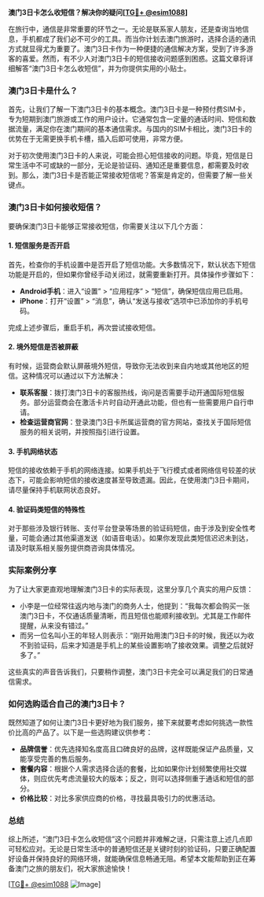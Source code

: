 **澳门3日卡怎么收短信？解决你的疑问[[TG💪+ @esim1088](https://t.me/s/esim1088)]**

在旅行中，通信是非常重要的环节之一。无论是联系家人朋友，还是查询当地信息，手机都成了我们必不可少的工具。而当你计划去澳门旅游时，选择合适的通讯方式就显得尤为重要了。澳门3日卡作为一种便捷的通信解决方案，受到了许多游客的喜爱。然而，有不少人对澳门3日卡的短信接收问题感到困惑。这篇文章将详细解答“澳门3日卡怎么收短信”，并为你提供实用的小贴士。

### 澳门3日卡是什么？

首先，让我们了解一下澳门3日卡的基本概念。澳门3日卡是一种预付费SIM卡，专为短期到澳门旅游或工作的用户设计。它通常包含一定量的通话时间、短信和数据流量，满足你在澳门期间的基本通信需求。与国内的SIM卡相比，澳门3日卡的优势在于无需更换手机卡槽，插入后即可使用，非常方便。

对于初次使用澳门3日卡的人来说，可能会担心短信接收的问题。毕竟，短信是日常生活中不可或缺的一部分，无论是验证码、通知还是重要信息，都需要及时收到。那么，澳门3日卡是否能正常接收短信呢？答案是肯定的，但需要了解一些关键点。

### 澳门3日卡如何接收短信？

要确保澳门3日卡能够正常接收短信，你需要关注以下几个方面：

#### 1. 短信服务是否开启

首先，检查你的手机设置中是否开启了短信功能。大多数情况下，默认状态下短信功能是开启的，但如果你曾经手动关闭过，就需要重新打开。具体操作步骤如下：

- **Android手机**：进入“设置” > “应用程序” > “短信”，确保短信应用已启用。
- **iPhone**：打开“设置” > “消息”，确认“发送与接收”选项中已添加你的手机号码。

完成上述步骤后，重启手机，再次尝试接收短信。

#### 2. 境外短信是否被屏蔽

有时候，运营商会默认屏蔽境外短信，导致你无法收到来自内地或其他地区的短信。这种情况可以通过以下方法解决：

- **联系客服**：拨打澳门3日卡的客服热线，询问是否需要手动开通国际短信服务。部分运营商会在激活卡片时自动开通此功能，但也有一些需要用户自行申请。
- **检查运营商官网**：登录澳门3日卡所属运营商的官方网站，查找关于国际短信服务的相关说明，并按照指引进行设置。

#### 3. 手机网络状态

短信的接收依赖于手机的网络连接。如果手机处于飞行模式或者网络信号较差的状态下，可能会影响短信的接收速度甚至导致遗漏。因此，在使用澳门3日卡期间，请尽量保持手机联网状态良好。

#### 4. 验证码类短信的特殊性

对于那些涉及银行转账、支付平台登录等场景的验证码短信，由于涉及到安全性考量，可能会通过其他渠道发送（如语音电话）。如果你发现此类短信迟迟未到达，请及时联系相关服务提供商咨询具体情况。

### 实际案例分享

为了让大家更直观地理解澳门3日卡的实际表现，这里分享几个真实的用户反馈：

- 小李是一位经常往返内地与澳门的商务人士，他提到：“我每次都会购买一张澳门3日卡，不仅通话质量清晰，而且短信也能顺利接收到。尤其是工作邮件提醒，从来没有错过。”
- 而另一位名叫小王的年轻人则表示：“刚开始用澳门3日卡的时候，我还以为收不到验证码，后来才知道是手机上的某些设置影响了接收效果。调整之后就好多了。”

这些真实的声音告诉我们，只要稍作调整，澳门3日卡完全可以满足我们的日常通信需求。

### 如何选购适合自己的澳门3日卡？

既然知道了如何让澳门3日卡更好地为我们服务，接下来就要考虑如何挑选一款性价比高的产品了。以下是一些选购建议供参考：

- **品牌信誉**：优先选择知名度高且口碑良好的品牌，这样既能保证产品质量，又能享受完善的售后服务。
- **套餐内容**：根据个人需求选择合适的套餐，比如如果你计划频繁使用社交媒体，则应优先考虑流量较大的版本；反之，则可以选择侧重于通话和短信的部分。
- **价格比较**：对比多家供应商的价格，寻找最具吸引力的优惠活动。

### 总结

综上所述，“澳门3日卡怎么收短信”这个问题并非难解之谜，只需注意上述几点即可轻松应对。无论是日常生活中的普通短信还是关键时刻的验证码，只要正确配置好设备并保持良好的网络环境，就能确保信息畅通无阻。希望本文能帮助到正在筹备澳门之旅的朋友们，祝大家旅途愉快！

[[TG💪+ @esim1088](https://t.me/s/esim1088) ![Image](https://i.postimg.cc/4NQfJmqS/Snipaste-2025-05-13-00-14-12.png)]